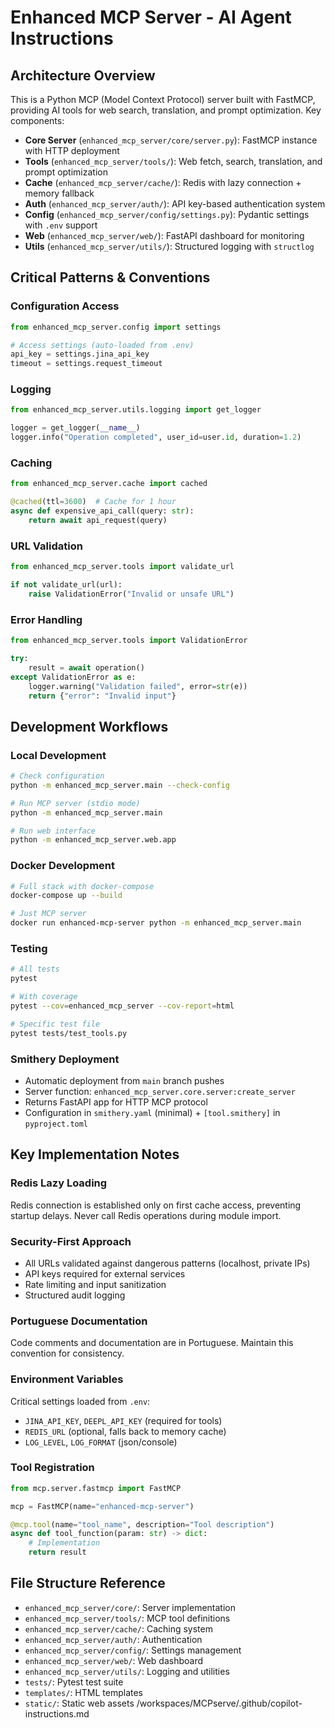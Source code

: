 # Enhanced MCP Server - AI Agent Instructions

## Architecture Overview
This is a Python MCP (Model Context Protocol) server built with FastMCP, providing AI tools for web search, translation, and prompt optimization. Key components:

- **Core Server** (`enhanced_mcp_server/core/server.py`): FastMCP instance with HTTP deployment
- **Tools** (`enhanced_mcp_server/tools/`): Web fetch, search, translation, and prompt optimization
- **Cache** (`enhanced_mcp_server/cache/`): Redis with lazy connection + memory fallback
- **Auth** (`enhanced_mcp_server/auth/`): API key-based authentication system
- **Config** (`enhanced_mcp_server/config/settings.py`): Pydantic settings with `.env` support
- **Web** (`enhanced_mcp_server/web/`): FastAPI dashboard for monitoring
- **Utils** (`enhanced_mcp_server/utils/`): Structured logging with `structlog`

## Critical Patterns & Conventions

### Configuration Access
```python
from enhanced_mcp_server.config import settings

# Access settings (auto-loaded from .env)
api_key = settings.jina_api_key
timeout = settings.request_timeout
```

### Logging
```python
from enhanced_mcp_server.utils.logging import get_logger

logger = get_logger(__name__)
logger.info("Operation completed", user_id=user.id, duration=1.2)
```

### Caching
```python
from enhanced_mcp_server.cache import cached

@cached(ttl=3600)  # Cache for 1 hour
async def expensive_api_call(query: str):
    return await api_request(query)
```

### URL Validation
```python
from enhanced_mcp_server.tools import validate_url

if not validate_url(url):
    raise ValidationError("Invalid or unsafe URL")
```

### Error Handling
```python
from enhanced_mcp_server.tools import ValidationError

try:
    result = await operation()
except ValidationError as e:
    logger.warning("Validation failed", error=str(e))
    return {"error": "Invalid input"}
```

## Development Workflows

### Local Development
```bash
# Check configuration
python -m enhanced_mcp_server.main --check-config

# Run MCP server (stdio mode)
python -m enhanced_mcp_server.main

# Run web interface
python -m enhanced_mcp_server.web.app
```

### Docker Development
```bash
# Full stack with docker-compose
docker-compose up --build

# Just MCP server
docker run enhanced-mcp-server python -m enhanced_mcp_server.main
```

### Testing
```bash
# All tests
pytest

# With coverage
pytest --cov=enhanced_mcp_server --cov-report=html

# Specific test file
pytest tests/test_tools.py
```

### Smithery Deployment
- Automatic deployment from `main` branch pushes
- Server function: `enhanced_mcp_server.core.server:create_server`
- Returns FastAPI app for HTTP MCP protocol
- Configuration in `smithery.yaml` (minimal) + `[tool.smithery]` in `pyproject.toml`

## Key Implementation Notes

### Redis Lazy Loading
Redis connection is established only on first cache access, preventing startup delays. Never call Redis operations during module import.

### Security-First Approach
- All URLs validated against dangerous patterns (localhost, private IPs)
- API keys required for external services
- Rate limiting and input sanitization
- Structured audit logging

### Portuguese Documentation
Code comments and documentation are in Portuguese. Maintain this convention for consistency.

### Environment Variables
Critical settings loaded from `.env`:
- `JINA_API_KEY`, `DEEPL_API_KEY` (required for tools)
- `REDIS_URL` (optional, falls back to memory cache)
- `LOG_LEVEL`, `LOG_FORMAT` (json/console)

### Tool Registration
```python
from mcp.server.fastmcp import FastMCP

mcp = FastMCP(name="enhanced-mcp-server")

@mcp.tool(name="tool_name", description="Tool description")
async def tool_function(param: str) -> dict:
    # Implementation
    return result
```

## File Structure Reference
- `enhanced_mcp_server/core/`: Server implementation
- `enhanced_mcp_server/tools/`: MCP tool definitions
- `enhanced_mcp_server/cache/`: Caching system
- `enhanced_mcp_server/auth/`: Authentication
- `enhanced_mcp_server/config/`: Settings management
- `enhanced_mcp_server/web/`: Web dashboard
- `enhanced_mcp_server/utils/`: Logging and utilities
- `tests/`: Pytest test suite
- `templates/`: HTML templates
- `static/`: Static web assets</content>
<parameter name="filePath">/workspaces/MCPserve/.github/copilot-instructions.md